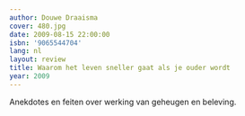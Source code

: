 ```yaml
---
author: Douwe Draaisma
cover: 480.jpg
date: 2009-08-15 22:00:00
isbn: '9065544704'
lang: nl
layout: review
title: Waarom het leven sneller gaat als je ouder wordt
year: 2009
---
```

Anekdotes en feiten over werking van geheugen en beleving.
